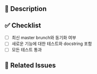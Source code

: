 <!-- PR 제목에 다음과 같은 형식으로 적어주세요.

    * 버그 수정
    {Fix Issue ID}: {변경 사항에 관한 짧은 설명}
    e.g. Fix #15: timeout과 관련된 버그 수정

    * 기타
    {주제}: {변경 사항에 관한 짧은 설명} -->

## :memo: Description
<!-- 이 PR이 어떤 목적이고 이를 통해 어떤 점이 바뀌는지 적어주세요. -->

## :white_check_mark: Checklist
- [ ] 최신 master brunch와 동기화 여부
- [ ] 새로운 기능에 대한 테스트와 docstring 포함
- [ ] 모든 테스트 통과

## :bookmark: Related Issues
<!-- PR이 merge될 때 자동으로 닫힐 수 있도록 관련 이슈를 링크해주세요. -->
<!-- E.g. "Fixes #12" -->
